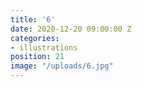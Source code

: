 ```yaml
---
title: '6'
date: 2020-12-20 09:00:00 Z
categories:
- illustrations
position: 21
image: "/uploads/6.jpg"
---
```


